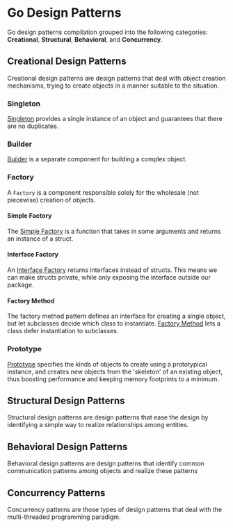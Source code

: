 # Go Design Patterns
Go design patterns compilation grouped into the following categories: **Creational**, **Structural**, **Behavioral**, and **Concurrency**.


## Creational Design Patterns
Creational design patterns are design patterns that deal with object creation mechanisms, trying to create objects in a manner suitable to the situation. 

### Singleton
[Singleton](./creational/singleton/) provides a single instance of an object and guarantees that there are no duplicates.

### Builder
[Builder](./creational/builder/) is a separate component for building a complex object.


### Factory
A `Factory` is a component responsible solely for the wholesale (not piecewise) creation of objects. 

#### Simple Factory
The [Simple Factory](./creational/factory/simple/) is a function that takes in some arguments and returns an instance of a struct.

#### Interface Factory
An [Interface Factory](./creational/factory/interface/)  returns interfaces instead of structs. This means we can make structs private, while only exposing the interface outside our package.

#### Factory Method

The factory method pattern defines an interface for creating a single object, but let subclasses decide which class to instantiate. [Factory Method](./creational/factory/method/) lets a class defer instantiation to subclasses.


### Prototype
[Prototype](./creational/prototype/) specifies the kinds of objects to create using a prototypical instance, and creates new objects from the 'skeleton' of an existing object, thus boosting performance and keeping memory footprints to a minimum.


## Structural Design Patterns
Structural design patterns are design patterns that ease the design by identifying a simple way to realize relationships among entities.

## Behavioral Design Patterns
Behavioral design patterns are design patterns that identify common communication patterns among objects and realize these patterns

## Concurrency Patterns
Concurrency patterns are those types of design patterns that deal with the multi-threaded programming paradigm. 